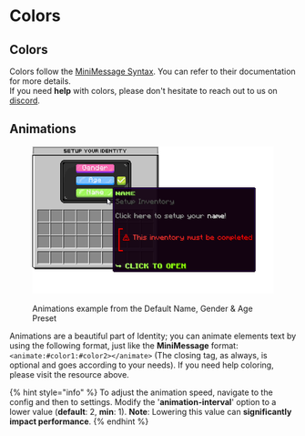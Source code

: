 # Colors

## Colors

Colors follow the [MiniMessage Syntax](https://docs.advntr.dev/minimessage/format.html). You can refer to their documentation for more details.\
If you need **help** with colors, please don't hesitate to reach out to us on [discord](https://discord.mikeslab.it).

## Animations

<figure><img src="../.gitbook/assets/Animations.gif" alt=""><figcaption><p>Animations example from the Default Name, Gender &#x26; Age Preset</p></figcaption></figure>



Animations are a beautiful part of Identity; you can animate elements text by using the following format, just like the **MiniMessage** format: `<animate:#color1:#color2></animate>` (The closing tag, as always, is optional and goes according to your needs). If you need help coloring, please visit the resource above.

{% hint style="info" %}
To adjust the animation speed, navigate to the config and then to settings. Modify the '**animation-interval**' option to a lower value (**default**: 2, **min**: 1). **Note**: Lowering this value can **significantly impact performance**.
{% endhint %}
